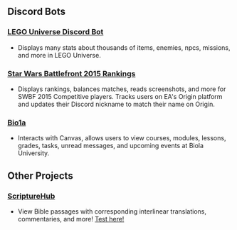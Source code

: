 ## Discord Bots
### [LEGO Universe Discord Bot](https://github.com/MasterTemple/LEGO-Universe-Discord-Bot)
- Displays many stats about thousands of items, enemies, npcs, missions, and more in LEGO Universe.
### [Star Wars Battlefront 2015 Rankings](https://github.com/MasterTemple/StarWarsBattlefront2015Rankings)
- Displays rankings, balances matches, reads screenshots, and more for SWBF 2015 Competitive players. Tracks users on EA's Origin platform and updates their Discord nickname to match their name on Origin.
### [Bio1a](https://github.com/MasterTemple/Bio1a)
- Interacts with Canvas, allows users to view courses, modules, lessons, grades, tasks, unread messages, and upcoming events at Biola University.

## Other Projects
### [ScriptureHub](https://github.com/MasterTemple/ScriptureHub)
- View Bible passages with corresponding interlinear translations, commentaries, and more! [Test here!](https://mastertemple.github.io/ScriptureHub)

<!--
**MasterTemple/MasterTemple** is a ✨ _special_ ✨ repository because its `README.md` (this file) appears on your GitHub profile.

Here are some ideas to get you started:

- 🔭 I’m currently working on ...
- 🌱 I’m currently learning ...
- 👯 I’m looking to collaborate on ...
- 🤔 I’m looking for help with ...
- 💬 Ask me about ...
- 📫 How to reach me: ...
- 😄 Pronouns: ...
- ⚡ Fun fact: ...
-->
